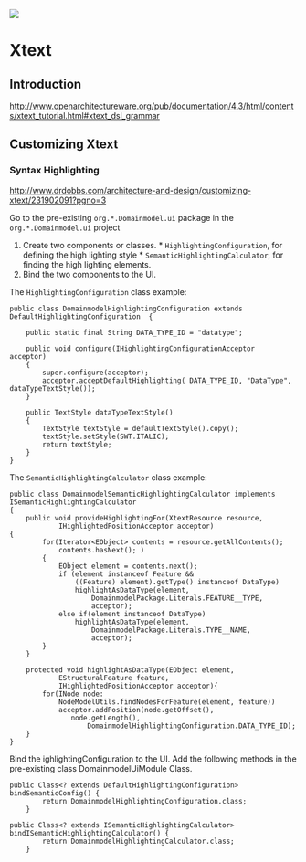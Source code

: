 


[![](http://code.google.com/images/code_sm.png)](http://code.google.com/)


# Xtext #

## Introduction ##

http://www.openarchitectureware.org/pub/documentation/4.3/html/contents/xtext_tutorial.html#xtext_dsl_grammar


## Customizing Xtext ##

### Syntax Highlighting ###

http://www.drdobbs.com/architecture-and-design/customizing-xtext/231902091?pgno=3

Go to the pre-existing `org.*.Domainmodel.ui` package in the `org.*.Domainmodel.ui` project

  1. Create two components or classes.
    * `HighlightingConfiguration`, for defining the high lighting style
    * `SemanticHighlightingCalculator`, for finding the high lighting elements.
  1. Bind the two components to the UI.


The `HighlightingConfiguration` class example:

```
public class DomainmodelHighlightingConfiguration extends DefaultHighlightingConfiguration  {
 
    public static final String DATA_TYPE_ID = "datatype";
 
    public void configure(IHighlightingConfigurationAcceptor  acceptor)
    {
        super.configure(acceptor);
        acceptor.acceptDefaultHighlighting( DATA_TYPE_ID, "DataType", dataTypeTextStyle());
    }
 
    public TextStyle dataTypeTextStyle()
    {
        TextStyle textStyle = defaultTextStyle().copy();
        textStyle.setStyle(SWT.ITALIC);
        return textStyle;
    }
}
```


The `SemanticHighlightingCalculator` class example:

```
public class DomainmodelSemanticHighlightingCalculator implements ISemanticHighlightingCalculator
{
    public void provideHighlightingFor(XtextResource resource,
            IHighlightedPositionAcceptor acceptor)
{
        for(Iterator<EObject> contents = resource.getAllContents();
            contents.hasNext(); )
        {
            EObject element = contents.next();
            if (element instanceof Feature &&
                ((Feature) element).getType() instanceof DataType)
                highlightAsDataType(element,
                    DomainmodelPackage.Literals.FEATURE__TYPE,
                    acceptor);
            else if(element instanceof DataType)
                highlightAsDataType(element,
                    DomainmodelPackage.Literals.TYPE__NAME,
                    acceptor);
        }
    }
     
    protected void highlightAsDataType(EObject element,
            EStructuralFeature feature,
            IHighlightedPositionAcceptor acceptor){
        for(INode node:
            NodeModelUtils.findNodesForFeature(element, feature))
            acceptor.addPosition(node.getOffset(),
               node.getLength(),                         
                   DomainmodelHighlightingConfiguration.DATA_TYPE_ID);
    }
}
```


Bind the ighlightingConfiguration to the UI. Add the following methods in the pre-existing class DomainmodelUiModule Class.

```
public Class<? extends DefaultHighlightingConfiguration> bindSemanticConfig() {
		return DomainmodelHighlightingConfiguration.class;
	}

public Class<? extends ISemanticHighlightingCalculator> bindISemanticHighlightingCalculator() {
		return DomainmodelHighlightingCalculator.class;
	}


```